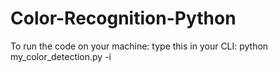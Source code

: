 # Color-Recognition-Python
To run the code on your machine:
	type this in your CLI: 
		python my_color_detection.py -i <ENTER-INPUT-IMAGE-NAME-HERE>

